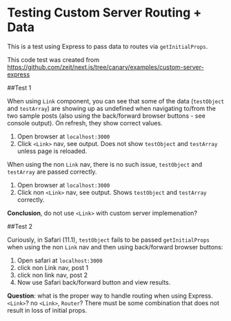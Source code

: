# Testing Custom Server Routing + Data

This is a test using Express to pass data to routes via `getInitialProps`.

This code test was created from https://github.com/zeit/next.js/tree/canary/examples/custom-server-express

##Test 1

When using `Link` component, you can see that some of the data (`testObject` and `testArray`) are showing up as undefined when navigating to/from the two sample posts (also using the back/forward browser buttons - see console output). On refresh, they show correct values.

1. Open browser at `localhost:3000`
2. Click `<Link>` nav, see output. Does not show `testObject` and `testArray` unless page is reloaded.

When using the non `Link` nav, there is no such issue, `testObject` and `testArray` are passed correctly.

1. Open browser at `localhost:3000`
2. Click non `<Link>` nav, see output. Shows `testObject` and `testArray` correctly.

**Conclusion**, do not use `<Link>` with custom server implemenation?

##Test 2

Curiously, in Safari (11.1), `testObject` fails to be passed `getInitialProps` when using the non `Link` nav and then using back/forward browser buttons:

1. Open safari at `localhost:3000`
2. click non Link nav, post 1
3. click non link nav, post 2
4. Now use Safari back/forward button and view results.

**Question**: what is the proper way to handle routing when using Express. `<Link>`? no `<Link>`, `Router`? There must be some combination that does not result in loss of initial props.